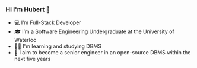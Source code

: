 ### Hi I'm Hubert 👋 

- 💻 I’m Full-Stack Developer 
- 🎓 I’m a Software Engineering Undergraduate at the University of Waterloo
- 👨‍💻 I'm learning and studying DBMS
- 🎯 I aim to become a senior engineer in an open-source DBMS within the next five years

